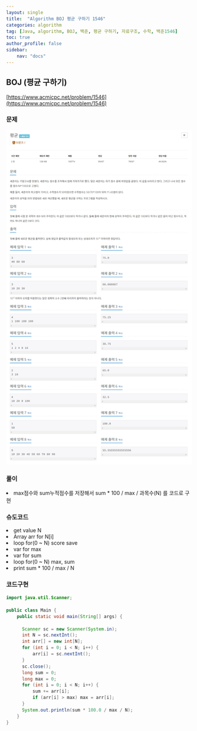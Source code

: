 ```yaml
---
layout: single
title:  "Algorithm BOJ 평균 구하기 1546"
categories: algorithm
tag: [Java, algorithm, BOJ, 백준, 평균 구하기, 자료구조, 수학, 백준1546]
toc: true
author_profile: false
sidebar:
    nav: "docs"
---
```

## BOJ (평균 구하기)
[https://www.acmicpc.net/problem/1546](https://www.acmicpc.net/problem/1546)

### 문제
![평균 구하기](/assets/img/BOJ1546.jpg)

### 풀이
<li>max점수와 sum누적점수를 저장해서 sum * 100 / max / 과목수(N) 를 코드로 구현</li>

### 슈도코드
<li>get value N</li>
<li>Array arr for N[i]</li>
<li>loop for(0 ~ N) score save</li>
<li>var for max</li>
<li>var for sum</li>
<li>loop for(0 ~ N) max, sum</li>
<li>print sum * 100 / max / N</li>

### 코드구현
```java
import java.util.Scanner;

public class Main {
    public static void main(String[] args) {

      Scanner sc = new Scanner(System.in);
      int N = sc.nextInt();
      int arr[] = new int[N];
      for (int i = 0; i < N; i++) {
          arr[i] = sc.nextInt();
      }
      sc.close();
      long sum = 0;
      long max = 0;
      for (int i = 0; i < N; i++) {
          sum += arr[i];
          if (arr[i] > max) max = arr[i];
      }
      System.out.println(sum * 100.0 / max / N);
    }
}
```

